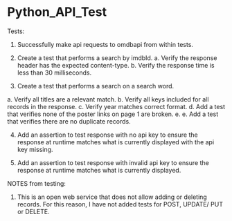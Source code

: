 # Python_API_Test
Tests:

1. Successfully make api requests to omdbapi from within tests.

2.  Create a test that performs a search by imdbId.
a. Verify the response header has the expected content-type.
b. Verify the response time is less than 30 milliseconds. 

3. Create a test that performs a search on a search word.

a. Verify all titles are a relevant match.
b. Verify all keys included for all records in the response.
c. Verify year matches correct format.
d. Add a test that verifies none of the poster links on page 1 are broken.
e. 
e. Add a test that verifies there are no duplicate records.

4. Add an assertion to test response with no api key to ensure the response at runtime matches what is currently displayed with the api key missing.

5. Add an assertion to test response with invalid api key to ensure the response at runtime matches what is currently displayed.

NOTES from testing:
1. This is an open web service that does not allow adding or deleting records. 
   For this reason, I have not added tests for POST, UPDATE/ PUT or DELETE.
 
 

